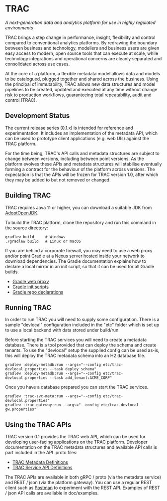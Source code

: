 # TRAC

*A next-generation data and analytics platform for use in highly regulated environments*

TRAC brings a step change in performance, insight, flexibility and control 
compared to conventional analytics platforms. By redrawing the boundary
between business and technology, modellers and business users are given easy
access to modern, open source tools that can execute at scale, while technology
integrations and operational concerns are cleanly separated and consolidated
across use cases.

At the core of a platform, a flexible metadata model allows data and models to
be catalogued, plugged together and shared across the business. Using the
principal of immutability, TRAC allows new data structures and model pipelines
to be created, updated and executed at any time without change risk to production
workflows, guaranteeing total repeatability, audit and control (TRAC).


## Development Status

The current release series (0.1.x) is intended for reference and experimentation.
It includes an implementation of the metadata API, which can be used to
prototype client applications (e.g. web UIs) against the TRAC platform.

For the time being, TRAC's API calls and metadata structures are subject to
change between versions, including between point versions. As the platform
evolves these APIs and metadata structures will stabilise eventually forming
a contract for the behaviour of the platform across versions. The expectation
is that the APIs will be frozen for TRAC version 1.0, after which they may
be added to but not removed or changed.


## Building TRAC

TRAC requires Java 11 or higher, you can download a suitable JDK from
[AdoptOpenJDK](https://adoptopenjdk.net/).

To build the TRAC platform, clone the repository and run this command
in the source directory:

    gradlew build     # Windows
    ./gradlew build   # Linux or macOS
    
If you are behind a corporate firewall, you may need to use a web proxy and/or
point Gradle at a Nexus server hosted inside your network to download 
dependencies. The Gradle documentation explains how to declare a local mirror
in an init script, so that it can be used for all Gradle builds.

* [Gradle web proxy](https://docs.gradle.org/current/userguide/build_environment.html#sec:accessing_the_web_via_a_proxy)
* [Gradle init scripts](https://docs.gradle.org/current/userguide/init_scripts.html)
* [Gradle repo declarations](https://docs.gradle.org/current/userguide/declaring_repositories.html)


## Running TRAC

In order to run TRAC you will need to supply some configuration. There is a
sample "devlocal" configuration included in the "etc" folder which is set up
to use a local backend with data stored under build/run.

Before starting the TRAC services you will need to create a metadata database.
There is a tool provided that can deploy the schema and create tenants. To use
the "devlocal" setup the supplied config can be used as-is, this will deploy
the TRAC metadata schema into an H2 database file.

    gradlew :deploy-metadb:run --args="--config etc/trac-devlocal.properties --task deploy_schema"
    gradlew :deploy-metadb:run --args="--config etc/trac-devlocal.properties --task add_tenant:ACME_CORP"

Once you have a database prepared you can start the TRAC services.

    gradlew :trac-svc-meta:run --args="--config etc/trac-devlocal.properties"
    gradlew :trac-gateway:run --args="--config etc/trac-devlocal-gw.properties"


## Using the TRAC APIs

TRAC version 0.1 provides the TRAC web API, which can be used for developing
user-facing applications on the TRAC platform. Developer documentation on the
TRAC metadata structures and available API calls is part included in the API
.proto files:

* [TRAC Metadata Definitions](./trac-api/trac-metadata/src/main/proto/trac/metadata)
* [TRAC Service API Definitions](./trac-api/trac-services/src/main/proto/trac/api)

The TRAC APIs are available in both gRPC / proto (via the metadata service) and
REST / json (via the platform gateway). You can use a regular REST client such
as [Postman](https://www.postman.com/) to experiment with the REST API. Examples
of REST / json API calls are available in doc/examples.
